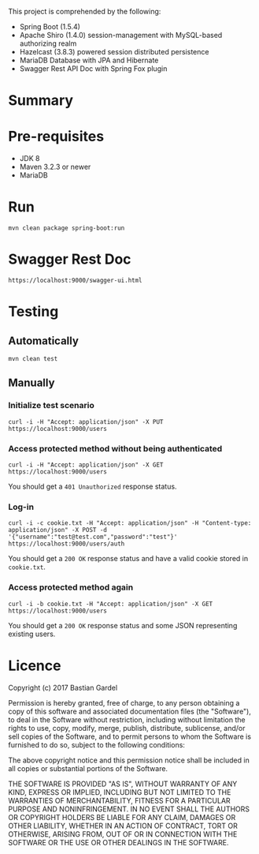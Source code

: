 This project is comprehended by the following:
* Spring Boot (1.5.4)
* Apache Shiro (1.4.0) session-management with MySQL-based authorizing realm
* Hazelcast (3.8.3) powered session distributed persistence
* MariaDB Database with JPA and Hibernate
* Swagger Rest API Doc with Spring Fox plugin


# Summary



# Pre-requisites

* JDK 8
* Maven 3.2.3 or newer
* MariaDB 

# Run

```
mvn clean package spring-boot:run
```

# Swagger Rest Doc
```
https://localhost:9000/swagger-ui.html 
```

# Testing

## Automatically

```mvn clean test```

## Manually

### Initialize test scenario

```
curl -i -H "Accept: application/json" -X PUT https://localhost:9000/users
```

### Access protected method without being authenticated

```
curl -i -H "Accept: application/json" -X GET https://localhost:9000/users
```

You should get a ```401 Unauthorized``` response status.

### Log-in

```
curl -i -c cookie.txt -H "Accept: application/json" -H "Content-type: application/json" -X POST -d '{"username":"test@test.com","password":"test"}' https://localhost:9000/users/auth
```

You should get a ```200 OK``` response status and have a valid cookie stored in ```cookie.txt```.

### Access protected method again

```
curl -i -b cookie.txt -H "Accept: application/json" -X GET https://localhost:9000/users
```

You should get a ```200 OK``` response status and some JSON representing existing users.


# Licence
Copyright (c) 2017 Bastian Gardel

Permission is hereby granted, free of charge, to any person obtaining a copy of this software and associated documentation files (the "Software"), to deal in the Software without restriction, including without limitation the rights to use, copy, modify, merge, publish, distribute, sublicense, and/or sell copies of the Software, and to permit persons to whom the Software is furnished to do so, subject to the following conditions:

The above copyright notice and this permission notice shall be included in all copies or substantial portions of the Software.

THE SOFTWARE IS PROVIDED "AS IS", WITHOUT WARRANTY OF ANY KIND, EXPRESS OR IMPLIED, INCLUDING BUT NOT LIMITED TO THE WARRANTIES OF MERCHANTABILITY, FITNESS FOR A PARTICULAR PURPOSE AND NONINFRINGEMENT. IN NO EVENT SHALL THE AUTHORS OR COPYRIGHT HOLDERS BE LIABLE FOR ANY CLAIM, DAMAGES OR OTHER LIABILITY, WHETHER IN AN ACTION OF CONTRACT, TORT OR OTHERWISE, ARISING FROM, OUT OF OR IN CONNECTION WITH THE SOFTWARE OR THE USE OR OTHER DEALINGS IN THE SOFTWARE.

